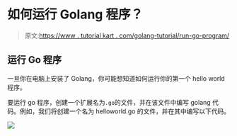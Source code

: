 # 如何运行 Golang 程序？

> 原文:[https://www . tutorial kart . com/golang-tutorial/run-go-program/](https://www.tutorialkart.com/golang-tutorial/run-go-program/)

## 运行 Go 程序

一旦你在电脑上安装了 Golang，你可能想知道如何运行你的第一个 hello world 程序。

要运行 go 程序，创建一个扩展名为`.go`的文件，并在该文件中编写 golang 代码。例如，我们将创建一个名为 helloworld.go 的文件，并在其中编写以下代码。

[![](../Images/925da31b32d6bc3827932f6c8afb11bb.png)](https://www.tutorialkart.com/)
